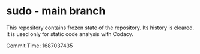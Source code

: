 # sudo - main branch

This repository contains frozen state of the repository.
Its history is cleared. It is used only for static code
analysis with Codacy.

Commit Time: 1687037435